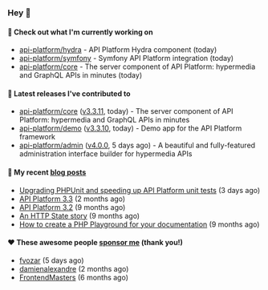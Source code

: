 ### Hey 👋

#### 👷 Check out what I'm currently working on

- [api-platform/hydra](https://github.com/api-platform/hydra) - API Platform Hydra component (today)
- [api-platform/symfony](https://github.com/api-platform/symfony) - Symfony API Platform integration (today)
- [api-platform/core](https://github.com/api-platform/core) - The server component of API Platform: hypermedia and GraphQL APIs in minutes (today)

#### 🔭 Latest releases I've contributed to

- [api-platform/core](https://github.com/api-platform/core) ([v3.3.11](https://github.com/api-platform/core/releases/tag/v3.3.11), today) - The server component of API Platform: hypermedia and GraphQL APIs in minutes
- [api-platform/demo](https://github.com/api-platform/demo) ([v3.3.10](https://github.com/api-platform/demo/releases/tag/v3.3.10), today) - Demo app for the API Platform framework
- [api-platform/admin](https://github.com/api-platform/admin) ([v4.0.0](https://github.com/api-platform/admin/releases/tag/v4.0.0), 5 days ago) - A beautiful and fully-featured administration interface builder for hypermedia APIs

#### 📜 My recent [blog posts](https://soyuka.me)

- [Upgrading PHPUnit and speeding up API Platform unit tests](https://soyuka.me/upgrading-phpunit-and-speeding-up-api-platform-unit-tests/) (3 days ago)
- [API Platform 3.3](https://soyuka.me/api-platform-3.3/) (2 months ago)
- [API Platform 3.2](https://soyuka.me/api-platform-3.2/) (9 months ago)
- [An HTTP State story](https://soyuka.me/http-state-story/) (9 months ago)
- [How to create a PHP Playground for your documentation](https://soyuka.me/how-to-create-a-php-playground-for-your-documentation/) (9 months ago)

#### ❤️ These awesome people [sponsor me](https://github.com/sponsors/soyuka) (thank you!)

- [fvozar](https://github.com/fvozar) (5 days ago)
- [damienalexandre](https://github.com/damienalexandre) (2 months ago)
- [FrontendMasters](https://github.com/FrontendMasters) (6 months ago)
